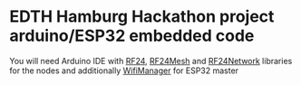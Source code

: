 # EDTH Hamburg Hackathon project arduino/ESP32 embedded code

You will need Arduino IDE with [RF24](https://github.com/nRF24/RF24), [RF24Mesh](https://github.com/nRF24/RF24Mesh) and [RF24Network](https://github.com/nRF24/RF24Network) libraries for the nodes and additionally [WifiManager](https://github.com/tzapu/WiFiManager) for ESP32 master

